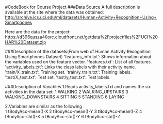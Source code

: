 #CodeBook for Course Project
###Data Source
A full description is available at the site where the data was obtained: 
http://archive.ics.uci.edu/ml/datasets/Human+Activity+Recognition+Using+Smartphones 

Here are the data for the project: 
https://d396qusza40orc.cloudfront.net/getdata%2Fprojectfiles%2FUCI%20HAR%20Dataset.zip 

###Description of the datasets(From web of Human Activity Recognition Using Smartphones Dataset)
'features_info.txt': Shows information about the variables used on the feature vector.
'features.txt': List of all features.
'activity_labels.txt': Links the class labels with their activity name.
'train/X_train.txt': Training set.
'train/y_train.txt': Training labels.
'test/X_test.txt': Test set.
'test/y_test.txt': Test labels.

###Description of Variables
1.Reads activity_labels.txt and names the six activities in the data set:
  1            WALKING
  2   WALKING_UPSTAIRS
  3 WALKING_DOWNSTAIRS
  4            SITTING
  5           STANDING
  6             LAYING


2.Variables are similar as the following      
   1 tBodyAcc-mean()-X
   2 tBodyAcc-mean()-Y
   3 tBodyAcc-mean()-Z
   4  tBodyAcc-std()-X
   5  tBodyAcc-std()-Y
   6  tBodyAcc-std()-Z
  


